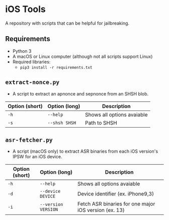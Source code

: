 # iOS Tools
A repository with scripts that can be helpful for jailbreaking.

## Requirements
- Python 3
- A macOS or Linux computer (although not all scripts support Linux)
- Required libraries:
    - `pip3 install -r requirements.txt`

## `extract-nonce.py`
- A script to extract an apnonce and sepnonce from an SHSH blob.

| Option (short) | Option (long) | Description |
|----------------|---------------|-------------|
| `-h` | `--help` | Shows all options avaiable |
| `-s` | `--shsh SHSH` | Path to SHSH |

## `asr-fetcher.py`
- A script (macOS only) to extract ASR binaries from each iOS version's IPSW for an iOS device.

| Option (short) | Option (long) | Description |
|----------------|---------------|-------------|
| `-h` | `--help` | Shows all options avaiable |
| `-d` | `--device DEVICE` | Device identifier (ex. iPhone9,3) |
| `-i` | `--version VERSION` | Fetch ASR binaries for one major iOS version (ex. 13) |